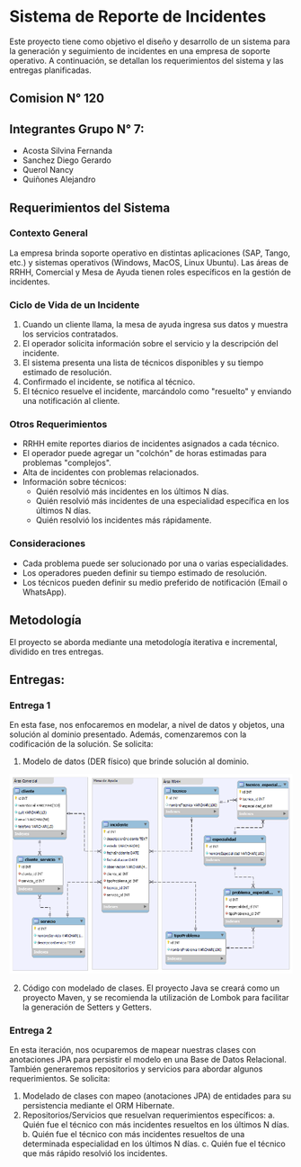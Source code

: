 # Sistema de Reporte de Incidentes

Este proyecto tiene como objetivo el diseño y desarrollo de un sistema para la generación y seguimiento de incidentes en una empresa de soporte operativo. A continuación, se detallan los requerimientos del sistema y las entregas planificadas.

## Comision N° 120
## Integrantes Grupo N° 7:

   - Acosta Silvina Fernanda
   - Sanchez Diego Gerardo
   - Querol Nancy
   - Quiñones Alejandro

## Requerimientos del Sistema

### Contexto General

La empresa brinda soporte operativo en distintas aplicaciones (SAP, Tango, etc.) y sistemas operativos (Windows, MacOS, Linux Ubuntu). Las áreas de RRHH, Comercial y Mesa de Ayuda tienen roles específicos en la gestión de incidentes.

### Ciclo de Vida de un Incidente

1. Cuando un cliente llama, la mesa de ayuda ingresa sus datos y muestra los servicios contratados.
2. El operador solicita información sobre el servicio y la descripción del incidente.
3. El sistema presenta una lista de técnicos disponibles y su tiempo estimado de resolución.
4. Confirmado el incidente, se notifica al técnico.
5. El técnico resuelve el incidente, marcándolo como "resuelto" y enviando una notificación al cliente.

### Otros Requerimientos

- RRHH emite reportes diarios de incidentes asignados a cada técnico.
- El operador puede agregar un "colchón" de horas estimadas para problemas "complejos".
- Alta de incidentes con problemas relacionados.
- Información sobre técnicos:
  - Quién resolvió más incidentes en los últimos N días.
  - Quién resolvió más incidentes de una especialidad específica en los últimos N días.
  - Quién resolvió los incidentes más rápidamente.

### Consideraciones

- Cada problema puede ser solucionado por una o varias especialidades.
- Los operadores pueden definir su tiempo estimado de resolución.
- Los técnicos pueden definir su medio preferido de notificación (Email o WhatsApp).

## Metodología

El proyecto se aborda mediante una metodología iterativa e incremental, dividido en tres entregas.

## Entregas:

### Entrega 1

En esta fase, nos enfocaremos en modelar, a nivel de datos y objetos, una solución al dominio presentado. Además, comenzaremos con la codificación de la solución. Se solicita:

1. Modelo de datos (DER físico) que brinde solución al dominio.

![Diagrama DER](./Diagrama_DER_fisico_reporte_Incidentes.png)

2. Código con modelado de clases. El proyecto Java se creará como un proyecto Maven, y se recomienda la utilización de Lombok para facilitar la generación de Setters y Getters.

### Entrega 2

En esta iteración, nos ocuparemos de mapear nuestras clases con anotaciones JPA para persistir el modelo en una Base de Datos Relacional. También generaremos repositorios y servicios para abordar algunos requerimientos. Se solicita:

1. Modelado de clases con mapeo (anotaciones JPA) de entidades para su persistencia mediante el ORM Hibernate.
2. Repositorios/Servicios que resuelvan requerimientos específicos:
   a. Quién fue el técnico con más incidentes resueltos en los últimos N días.
   b. Quién fue el técnico con más incidentes resueltos de una determinada especialidad en los últimos N días.
   c. Quién fue el técnico que más rápido resolvió los incidentes.